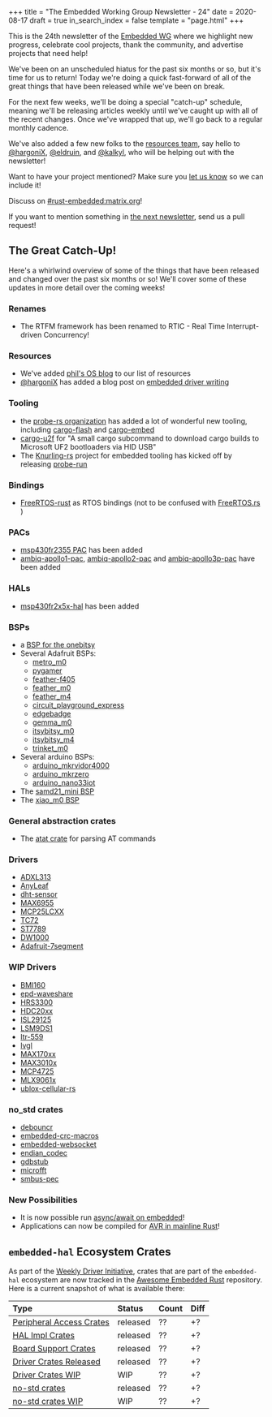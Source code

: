 +++
title = "The Embedded Working Group Newsletter - 24"
date = 2020-08-17
draft = true
in_search_index = false
template = "page.html"
+++

<!-- TODO before release set `draft` to `false` and `in_search_index` to `true` -->

This is the 24th newsletter of the [Embedded WG] where we highlight new progress, celebrate cool projects, thank the community, and advertise projects that need help!

We've been on an unscheduled hiatus for the past six months or so, but it's time for us to return! Today we're doing a quick fast-forward of all of the great things that have been released while we've been on break.

For the next few weeks, we'll be doing a special "catch-up" schedule, meaning we'll be releasing articles weekly until we've caught up with all of the recent changes. Once we've wrapped that up, we'll go back to a regular monthly cadence.

We've also added a few new folks to the [resources team](#), say hello to [@hargoniX](#), [@eldruin](#), and [@kalkyl](#), who will be helping out with the newsletter!

Want to have your project mentioned? Make sure you [let us know][the next newsletter] so we can include it!

[Embedded WG]: https://github.com/rust-embedded/wg

<!-- TODO uncomment -->

Discuss on [#rust-embedded:matrix.org]!
<!-- Discuss on [#rust-embedded:matrix.org], [users.rust-lang.org], [on twitter], or [on reddit]! -->

[#rust-embedded:matrix.org]: https://matrix.to/#/#rust-embedded:matrix.org
<!-- [users.rust-lang.org]: https://example.org/#TODO -->
<!-- [on twitter]: https://example.org/#TODO -->
<!-- [on reddit]: https://example.org/#TODO -->

<!-- more -->

If you want to mention something in [the next newsletter], send us a pull request!

[the next newsletter]: https://github.com/rust-embedded/blog/edit/master/content/2020-08-24-newsletter-25.md

## The Great Catch-Up!

Here's a whirlwind overview of some of the things that have been released and changed over the past six months or so!
We'll cover some of these updates in more detail over the coming weeks!

### Renames

* The RTFM framework has been renamed to RTIC - Real Time Interrupt-driven Concurrency!

### Resources

* We've added [phil's OS blog](https://os.phil-opp.com/) to our list of resources
* [@hargoniX](https://github.com/hargonix) has added a blog post on [embedded driver writing](https://hboeving.dev/blog/rust-2c-driver-p1/)

### Tooling

* the [probe-rs organization](https://probe.rs) has added a lot of wonderful new tooling, including [cargo-flash](#) and [cargo-embed](#)
* [cargo-u2f](#) for "A small cargo subcommand to download cargo builds to Microsoft UF2 bootloaders via HID USB"
* The [Knurling-rs](https://github.com/knurling-rs/meta) project for embedded tooling has kicked off by releasing [probe-run](https://github.com/knurling-rs/probe-run)

### Bindings

* [FreeRTOS-rust](#) as RTOS bindings (not to be confused with [FreeRTOS.rs](#) )

### PACs

* [msp430fr2355 PAC](#) has been added
* [ambiq-apollo1-pac](#), [ambiq-apollo2-pac](#) and [ambiq-apollo3p-pac](#) have been added

### HALs

* [msp430fr2x5x-hal](#) has been added

### BSPs

* a [BSP for the onebitsy](https://crates.io/crates/onebitsy)
* Several Adafruit BSPs:
    * [metro_m0](#)
    * [pygamer](#)
    * [feather-f405](#)
    * [feather_m0](#)
    * [feather_m4](#)
    * [circuit_playground_express](#)
    * [edgebadge](#)
    * [gemma_m0](#)
    * [itsybitsy_m0](#)
    * [itsybitsy_m4](#)
    * [trinket_m0](#)
* Several arduino BSPs:
    * [arduino_mkrvidor4000](#)
    * [arduino_mkrzero](#)
    * [arduino_nano33iot](#)
* The [samd21_mini BSP](#)
* The [xiao_m0 BSP](#)

### General abstraction crates

* The [atat crate](#) for parsing AT commands

### Drivers

* [ADXL313](#)
* [AnyLeaf](#)
* [dht-sensor](#)
* [MAX6955](#)
* [MCP25LCXX](#)
* [TC72](#)
* [ST7789](#)
* [DW1000](#)
* [Adafruit-7segment](#)

### WIP Drivers

* [BMI160](#)
* [epd-waveshare](#)
* [HRS3300](#)
* [HDC20xx](#)
* [ISL29125](#)
* [LSM9DS1](#)
* [ltr-559](#)
* [lvgl](#)
* [MAX170xx](#)
* [MAX3010x](#)
* [MCP4725](#)
* [MLX9061x](#)
* [ublox-cellular-rs](#)

### no_std crates

* [debouncr](#)
* [embedded-crc-macros](#)
* [embedded-websocket](#)
* [endian_codec](#)
* [gdbstub](#)
* [microfft](#)
* [smbus-pec](#)

### New Possibilities

* It is now possible run [async/await on embedded](#)!
* Applications can now be compiled for [AVR in mainline Rust](#)!


## `embedded-hal` Ecosystem Crates

As part of the [Weekly Driver Initiative], crates that are part of the `embedded-hal` ecosystem are now tracked in the [Awesome Embedded Rust] repository. Here is a current snapshot of what is available there:

<!--
    TODO fill in the numbers before release

    Counts from the last published newsletter:

    | Type                       | Status    | Count |
    | :---                       | :-----    | :---- |
    | [Peripheral Access Crates] | released  | 42    |
    | [HAL Impl Crates]          | released  | 32    |
    | [Board Support Crates]     | released  | 21    |
    | [Driver Crates Released]   | released  | 36    |
    | [Driver Crates WIP]        | WIP       | 71    |
    | [no-std crates]            | released  | 34    |
    | [no-std crates WIP]        | WIP       |  3    |
-->

| Type                       | Status    | Count | Diff |
| :---                       | :-----    | :---- | :--- |
| [Peripheral Access Crates] | released  | ??    | +?   |
| [HAL Impl Crates]          | released  | ??    | +?   |
| [Board Support Crates]     | released  | ??    | +?   |
| [Driver Crates Released]   | released  | ??    | +?   |
| [Driver Crates WIP]        | WIP       | ??    | +?   |
| [no-std crates]            | released  | ??    | +?   |
| [no-std crates WIP]        | WIP       | ??    | +?   |

[Awesome Embedded Rust]: https://github.com/rust-embedded/awesome-embedded-rust
[Weekly Driver Initiative]: https://github.com/rust-embedded/wg/issues/39
[Peripheral Access Crates]: https://github.com/rust-embedded/awesome-embedded-rust#peripheral-access-crates
[HAL Impl Crates]: https://github.com/rust-embedded/awesome-embedded-rust#hal-implementation-crates
[Board Support Crates]: https://github.com/rust-embedded/awesome-embedded-rust#board-support-crates
[Driver Crates Released]: https://github.com/rust-embedded/awesome-embedded-rust#driver-crates
[Driver Crates WIP]: https://github.com/rust-embedded/awesome-embedded-rust#wip
[no-std crates]: https://github.com/rust-embedded/awesome-embedded-rust#no-std-crates
[no-std crates WIP]: https://github.com/rust-embedded/awesome-embedded-rust#wip-1
